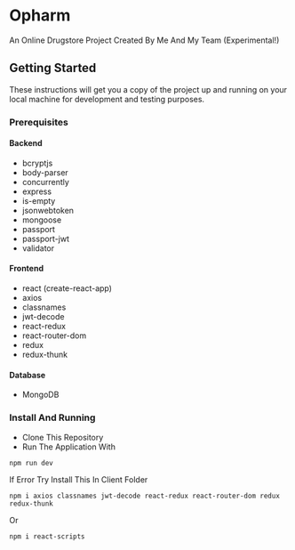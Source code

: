 # Opharm
An Online Drugstore Project Created By Me And My Team (Experimental!)

## Getting Started

These instructions will get you a copy of the project up and running on your local machine for development and testing purposes.

### Prerequisites
#### Backend
* bcryptjs
* body-parser
* concurrently
* express
* is-empty
* jsonwebtoken
* mongoose
* passport
* passport-jwt
* validator

#### Frontend
* react (create-react-app)
* axios 
* classnames 
* jwt-decode 
* react-redux 
* react-router-dom 
* redux 
* redux-thunk

#### Database
* MongoDB

### Install And Running
* Clone This Repository
* Run The Application With
```
npm run dev
```
If Error Try Install This In Client Folder
```
npm i axios classnames jwt-decode react-redux react-router-dom redux redux-thunk
```
Or
```
npm i react-scripts
```
